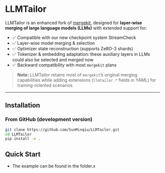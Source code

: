 # LLMTailor

LLMTailor is an enhanced fork of [mergekit](https://github.com/arcee-ai/mergekit), designed for **layer-wise merging of large language models (LLMs)** with extended support for:

- ✅ Compatible with our new checkpoint system StreamCheck
- ✅ Layer-wise model merging & selection  
- ✅ Optimizer state reconstruction (supports ZeRO-3 shards)  
- ✅ Tokenizer & embedding adaptation: these auxiliary layers in LLMs could also be selected and merged now
- ✅ Backward compatibility with most `mergekit` plans  

> **Note:** LLMTailor retains most of `mergekit`’s original merging capabilities while adding extensions (`llmtailor.*` fields in YAML) for training-oriented scenarios.

---

## Installation

### From GitHub (development version)
```bash
git clone https://github.com/SunMinqiu/LLMTailor.git
cd LLMTailor
pip install -e .
```

## Quick Start
- The example can be found in the folder.x